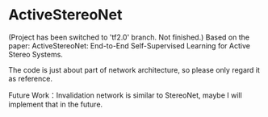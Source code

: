 # ActiveStereoNet
(Project has been switched to 'tf2.0' branch. Not finished.) Based on the paper: ActiveStereoNet: End-to-End Self-Supervised Learning for Active Stereo Systems.

The code is just about part of network architecture, so please only regard it as reference.

Future Work：Invalidation network is similar to StereoNet, maybe I will implement that in the future.
